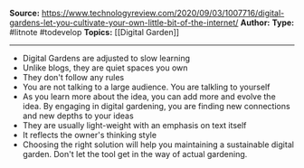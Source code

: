 
**Source:** https://www.technologyreview.com/2020/09/03/1007716/digital-gardens-let-you-cultivate-your-own-little-bit-of-the-internet/
**Author:**
**Type:** #litnote #todevelop 
**Topics:** [[Digital Garden]]

----
- Digital Gardens are adjusted to slow learning
- Unlike blogs, they are quiet spaces you own
- They don't follow any rules
- You are not talking to a large audience. You are talkling to yourself
- As you learn more about the idea, you can add more and evolve the idea. By engaging in digital gardening, you are finding new connections and new depths to your ideas
- They are usually light-weight with an emphasis on text itself
- It reflects the owner's thinking style
- Choosing the right solution will help you maintaining a sustainable digital garden. Don't let the tool get in the way of actual gardening. 